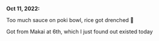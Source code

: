 **Oct 11, 2022:**

Too much sauce on poki bowl, rice got drenched 🍚

Got from Makai at 6th, which I just found out existed today
